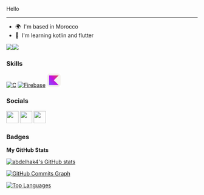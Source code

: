 Hello 

-----------------

* 🌍  I'm based in Morocco
* 🧠  I'm learning kotlin and flutter

<a href="https://www.twitter.com/AbdeElmou" target="_blank" rel="noreferrer"><img
src="https://img.shields.io/twitter/follow/AbdeElmou?logo=twitter&style=for-the-badge&color=0891b2&labelColor=1c1917"
/></a><a href="https://www.github.com/abdelhak4" target="_blank" rel="noreferrer"><img
src="https://img.shields.io/github/followers/abdelhak4?logo=github&style=for-the-badge&color=0891b2&labelColor=1c1917" /></a>

### Skills

<p align="left">
<a href="https://docs.microsoft.com/en-us/cpp/?view=msvc-170" target="_blank" rel="noreferrer"><img src="https://raw.githubusercontent.com/danielcranney/readme-generator/main/public/icons/skills/c-colored.svg" width="36" height="36" alt="C" /></a>
<!-- ###<a href="https://dart.dev/" target="_blank" rel="noreferrer"><img src="https://raw.githubusercontent.com/danielcranney/readme-###generator/main/public/icons/skills/dart-colored.svg" width="36" height="36" alt="Dart" /></a> -->
<a href="https://firebase.google.com/" target="_blank" rel="noreferrer"><img src="https://raw.githubusercontent.com/danielcranney/readme-generator/main/public/icons/skills/firebase-colored.svg" width="36" height="36" alt="Firebase" /></a>
<a href="https://kotlinlang.org/" target="_blank" rel="noreferrer"><img src="https://raw.githubusercontent.com/tandpfun/skill-icons/main/icons/Kotlin-Light.svg" width="36" height="36" alt="Kotlin" /></a>
</p>


### Socials

<p align="left"> <a href="https://www.github.com/abdelhak4" target="_blank" rel="noreferrer"><img src="https://raw.githubusercontent.com/danielcranney/readme-generator/main/public/icons/socials/github-dark.svg" width="32" height="32" /></a> <a href="https://www.linkedin.com/in/abdelhak-el-moussaoui-b7956b194/" target="_blank" rel="noreferrer"><img src="https://raw.githubusercontent.com/danielcranney/readme-generator/main/public/icons/socials/linkedin.svg" width="32" height="32" /></a> <a href="https://www.twitter.com/AbdeElmou" target="_blank" rel="noreferrer"><img src="https://raw.githubusercontent.com/danielcranney/readme-generator/main/public/icons/socials/twitter.svg" width="32" height="32" /></a></p>

### Badges

<b>My GitHub Stats</b>

<a href="http://www.github.com/abdelhak4"><img src="https://github-readme-stats.vercel.app/api?username=abdelhak4&show_icons=true&hide=&count_private=true&title_color=0891b2&text_color=ef4444&icon_color=0891b2&bg_color=1c1917&hide_border=true&show_icons=true" alt="abdelhak4's GitHub stats" /></a>

<a href="http://www.github.com/abdelhak4"><img src="https://activity-graph.herokuapp.com/graph?username=abdelhak4&bg_color=1c1917&color=ef4444&line=0891b2&point=ef4444&area_color=1c1917&area=true&hide_border=true&custom_title=GitHub%20Commits%20Graph" alt="GitHub Commits Graph" /></a>

<a href="https://github.com/abdelhak4" align="left"><img src="https://github-readme-stats.vercel.app/api/top-langs/?username=abdelhak4&langs_count=10&title_color=0891b2&text_color=ef4444&icon_color=0891b2&bg_color=1c1917&hide_border=true&locale=en&custom_title=Top%20%Languages" alt="Top Languages" /></a>
